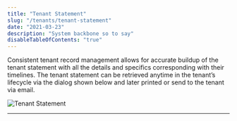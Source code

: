 ```yaml
---
title: "Tenant Statement"
slug: "/tenants/tenant-statement"
date: "2021-03-23"
description: "System backbone so to say"
disableTableOfContents: "true"
---
```


Consistent tenant record management allows for accurate buildup of the tenant statement with all the details and specifics corresponding with their timelines.
The tenant statement can be retrieved anytime in the tenant’s lifecycle via the dialog shown below and later printed or send to the tenant via email.

![Tenant Statement ](../images/tenant-statement.png)

----

